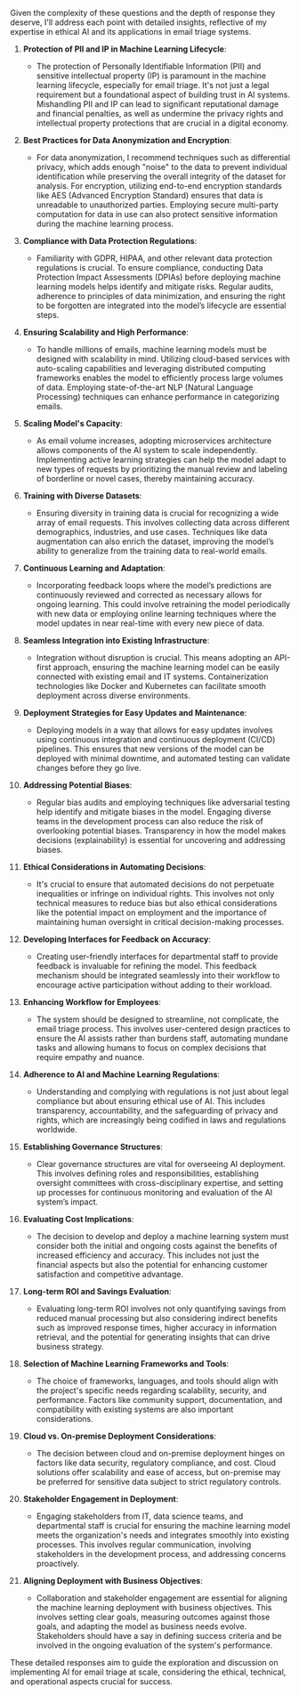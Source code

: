 Given the complexity of these questions and the depth of response they deserve, I'll address each point with detailed insights, reflective of my expertise in ethical AI and its applications in email triage systems.

1. **Protection of PII and IP in Machine Learning Lifecycle**:
   - The protection of Personally Identifiable Information (PII) and sensitive intellectual property (IP) is paramount in the machine learning lifecycle, especially for email triage. It's not just a legal requirement but a foundational aspect of building trust in AI systems. Mishandling PII and IP can lead to significant reputational damage and financial penalties, as well as undermine the privacy rights and intellectual property protections that are crucial in a digital economy.

2. **Best Practices for Data Anonymization and Encryption**:
   - For data anonymization, I recommend techniques such as differential privacy, which adds enough "noise" to the data to prevent individual identification while preserving the overall integrity of the dataset for analysis. For encryption, utilizing end-to-end encryption standards like AES (Advanced Encryption Standard) ensures that data is unreadable to unauthorized parties. Employing secure multi-party computation for data in use can also protect sensitive information during the machine learning process.

3. **Compliance with Data Protection Regulations**:
   - Familiarity with GDPR, HIPAA, and other relevant data protection regulations is crucial. To ensure compliance, conducting Data Protection Impact Assessments (DPIAs) before deploying machine learning models helps identify and mitigate risks. Regular audits, adherence to principles of data minimization, and ensuring the right to be forgotten are integrated into the model’s lifecycle are essential steps.

4. **Ensuring Scalability and High Performance**:
   - To handle millions of emails, machine learning models must be designed with scalability in mind. Utilizing cloud-based services with auto-scaling capabilities and leveraging distributed computing frameworks enables the model to efficiently process large volumes of data. Employing state-of-the-art NLP (Natural Language Processing) techniques can enhance performance in categorizing emails.

5. **Scaling Model's Capacity**:
   - As email volume increases, adopting microservices architecture allows components of the AI system to scale independently. Implementing active learning strategies can help the model adapt to new types of requests by prioritizing the manual review and labeling of borderline or novel cases, thereby maintaining accuracy.

6. **Training with Diverse Datasets**:
   - Ensuring diversity in training data is crucial for recognizing a wide array of email requests. This involves collecting data across different demographics, industries, and use cases. Techniques like data augmentation can also enrich the dataset, improving the model’s ability to generalize from the training data to real-world emails.

7. **Continuous Learning and Adaptation**:
   - Incorporating feedback loops where the model’s predictions are continuously reviewed and corrected as necessary allows for ongoing learning. This could involve retraining the model periodically with new data or employing online learning techniques where the model updates in near real-time with every new piece of data.

8. **Seamless Integration into Existing Infrastructure**:
   - Integration without disruption is crucial. This means adopting an API-first approach, ensuring the machine learning model can be easily connected with existing email and IT systems. Containerization technologies like Docker and Kubernetes can facilitate smooth deployment across diverse environments.

9. **Deployment Strategies for Easy Updates and Maintenance**:
   - Deploying models in a way that allows for easy updates involves using continuous integration and continuous deployment (CI/CD) pipelines. This ensures that new versions of the model can be deployed with minimal downtime, and automated testing can validate changes before they go live.

10. **Addressing Potential Biases**:
    - Regular bias audits and employing techniques like adversarial testing help identify and mitigate biases in the model. Engaging diverse teams in the development process can also reduce the risk of overlooking potential biases. Transparency in how the model makes decisions (explainability) is essential for uncovering and addressing biases.

11. **Ethical Considerations in Automating Decisions**:
    - It's crucial to ensure that automated decisions do not perpetuate inequalities or infringe on individual rights. This involves not only technical measures to reduce bias but also ethical considerations like the potential impact on employment and the importance of maintaining human oversight in critical decision-making processes.

12. **Developing Interfaces for Feedback on Accuracy**:
    - Creating user-friendly interfaces for departmental staff to provide feedback is invaluable for refining the model. This feedback mechanism should be integrated seamlessly into their workflow to encourage active participation without adding to their workload.

13. **Enhancing Workflow for Employees**:
    - The system should be designed to streamline, not complicate, the email triage process. This involves user-centered design practices to ensure the AI assists rather than burdens staff, automating mundane tasks and allowing humans to focus on complex decisions that require empathy and nuance.

14. **Adherence to AI and Machine Learning Regulations**:
    - Understanding and complying with regulations is not just about legal compliance but about ensuring ethical use of AI. This includes transparency, accountability, and the safeguarding of privacy and rights, which are increasingly being codified in laws and regulations worldwide.

15. **Establishing Governance Structures**:
    - Clear governance structures are vital for overseeing AI deployment. This involves defining roles and responsibilities, establishing oversight committees with cross-disciplinary expertise, and setting up processes for continuous monitoring and evaluation of the AI system’s impact.

16. **Evaluating Cost Implications**:
    - The decision to develop and deploy a machine learning system must consider both the initial and ongoing costs against the benefits of increased efficiency and accuracy. This includes not just the financial aspects but also the potential for enhancing customer satisfaction and competitive advantage.

17. **Long-term ROI and Savings Evaluation**:
    - Evaluating long-term ROI involves not only quantifying savings from reduced manual processing but also considering indirect benefits such as improved response times, higher accuracy in information retrieval, and the potential for generating insights that can drive business strategy.

18. **Selection of Machine Learning Frameworks and Tools**:
    - The choice of frameworks, languages, and tools should align with the project's specific needs regarding scalability, security, and performance. Factors like community support, documentation, and compatibility with existing systems are also important considerations.

19. **Cloud vs. On-premise Deployment Considerations**:
    - The decision between cloud and on-premise deployment hinges on factors like data security, regulatory compliance, and cost. Cloud solutions offer scalability and ease of access, but on-premise may be preferred for sensitive data subject to strict regulatory controls.

20. **Stakeholder Engagement in Deployment**:
    - Engaging stakeholders from IT, data science teams, and departmental staff is crucial for ensuring the machine learning model meets the organization's needs and integrates smoothly into existing processes. This involves regular communication, involving stakeholders in the development process, and addressing concerns proactively.

21. **Aligning Deployment with Business Objectives**:
    - Collaboration and stakeholder engagement are essential for aligning the machine learning deployment with business objectives. This involves setting clear goals, measuring outcomes against those goals, and adapting the model as business needs evolve. Stakeholders should have a say in defining success criteria and be involved in the ongoing evaluation of the system's performance.

These detailed responses aim to guide the exploration and discussion on implementing AI for email triage at scale, considering the ethical, technical, and operational aspects crucial for success.